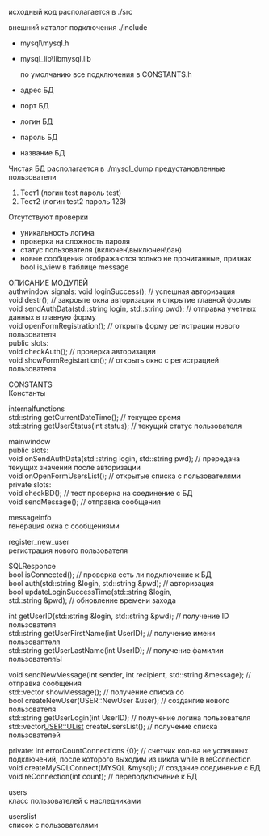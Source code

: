 исходный код располагается в ./src  

внешний каталог подключения ./include  
- mysql\mysql.h  
- mysql_lib\libmysql.lib  

  по умолчанию все подключения в CONSTANTS.h
- адрес БД
- порт БД
- логин БД
- пароль БД
- название БД

Чистая БД располагается в ./mysql_dump
предустановленные пользователи
1. Тест1 (логин test пароль test)
2. Тест2 (логин test2 пароль 123)

Отсутствуют проверки
- уникальность логина
- проверка на сложность пароля
- статус пользователя (включен\выключен\бан)
- новые сообщения отображаются только не прочитанные, признак bool is_view в таблице message

ОПИСАНИЕ МОДУЛЕЙ  
authwindow
signals:
    void loginSuccess();                                            // успешная авторизация  
    void destr();                                                   // закроыте окна авторизации и открытие главной формы  
    void sendAuthData(std::string login, std::string pwd);          // отправка учетных данных в главную форму  
    void openFormRegistration();                                    // открыть форму регистрации нового пользователя  
public slots:  
    void checkAuth();                                               // проверка авторизации  
    void showFormRegistartion();                                    // открыть окно с регистрацией пользователя  

CONSTANTS   
Константы  

internalfunctions  
std::string getCurrentDateTime();                                   // текущее время  
std::string getUserStatus(int status);                              // текущий статус пользователя  

mainwindow  
public slots:  
    void onSendAuthData(std::string login, std::string pwd);       // прередача текущих значений после авторизации  
    void onOpenFormUsersList();                                    // открытые списка с пользователями  
private slots:  
    void checkBD();                                                // тест проверка на соединение с БД  
    void sendMessage();                                            // отправка сообщения  

messageinfo  
генерация окна с сообщениями  

register_new_user  
регистрация нового пользователя  

SQLResponce  
   bool isConnected();                                             // проверка есть ли подключение к БД  
   bool auth(std::string &login, std::string &pwd);                // авторизация  
   bool updateLoginSuccessTime(std::string &login,  
                               std::string &pwd);                  // обновление времени захода  

   int getUserID(std::string &login, std::string &pwd);            // получение ID пользователя  
   std::string getUserFirstName(int UserID);                       // получение имени пользоваптеля  
   std::string getUserLastName(int UserID);                        // получение фамилии пользователяЫ  

   void sendNewMessage(int sender, int recipient, std::string &message);     // отправка сообщения  
   std::vector<Message> showMessage();                               // получение списка со  
   bool createNewUser(USER::NewUser &user);                        // создангие нового пользователя  
   std::string getUserLogin(int UserID);                           // получение логина пользователя  
   std::vector<USER::UList> createUsersList();                     // получение списка пользователей  
  
   private: 
    int errorCountConnections {0};                      // счетчик кол-ва не успешных подключений, после которого выходим из цикла while в reConnection  
    void createMySQLConnect(MYSQL &mysql);              // создание соединение с БД  
    void reConnection(int count);                       // переподключение к БД  

users  
класс пользователей с наследниками  

userslist  
список с пользователями  
